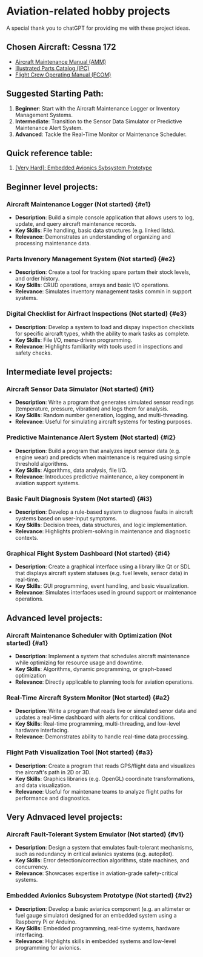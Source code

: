# Aviation-related hobby projects

A special thank you to chatGPT for providing me with these project ideas.

## Chosen Aircraft: Cessna 172

- [Aircraft Maintenance Manual (AMM)](https://www.ameacademy.com/pdf/cessna/Cessna_172R_1996on_MM_C172RMM.pdf)
- [Illustrated Parts Catalog (IPC)](http://www.aeroelectric.com/Reference_Docs/Cessna/cessna-maintenance-manuals/Cessna%20172%20Parts%20Catalog%20(1963-1974).pdf)
- [Flight Crew Operating Manual (FCOM)](https://nova.aero/repository/Manuals/C172/FOM%20C-172s.pdf)

## Suggested Starting Path:

1. **Beginner**: Start with the Aircraft Maintenance Logger or Inventory Management Systems.
2. **Intermediate**: Transition to the Sensor Data Simulator or Predictive Maintenance Alert System.
3. **Advanced**: Tackle the Real-Time Monitor or Maintenance Scheduler.

## Quick reference table:

 1. [[Very Hard]: Embedded Avionics Sybsystem Prototype](#v2)

## Beginner level projects:

### Aircraft Maintenance Logger (**Not started**) {#e1}

- **Description**: Build a simple console application that allows users to log, update, and query aircraft maintenance records.
- **Key Skills**: File handling, basic data structures (e.g. linked lists).
- **Relevance**: Demonstrates an understanding of organizing and processing maintenance data.

### Parts Invenory Management System (**Not started**) {#e2}

- **Description**: Create a tool for tracking spare partsm their stock levels, and order history.
- **Key Skills**: CRUD operations, arrays and basic I/O operations.
- **Relevance**: Simulates inventory management tasks commin in support systems.

### Digital Checklist for Airfract Inspections (**Not started**) {#e3}

- **Description**: Develop a system to load and dispay inspection checklists for specific aircraft types, whith the ability to mark tasks as complete.
- **Key Skills**: File I/O, menu-driven programming.
- **Relevance**: Highlights familiarity with tools used in inspections and safety checks.

## Intermediate level projects:

### Aircraft Sensor Data Simulator (**Not started**) {#i1}

- **Description**: Write a program that generates simulated sensor readings (temperature, pressure, vibration) and logs them for analysis.
- **Key Skills**: Random number generation, logging, and multi-threading.
- **Relevance**: Useful for simulating aircraft systems for testing purposes.

### Predictive Maintenance Alert System (**Not started**) {#i2}

- **Description**: Build a program that analyzes input sensor data (e.g. engine wear) and predicts when maintenance is required using simple threshold algorithms.
- **Key Skills**: Algorithms, data analysis, file I/O.
- **Relevance**: Introduces predictive maintenance, a key component in aviation support systems.

### Basic Fault Diagnosis System (**Not started**) {#i3}

- **Description**: Develop a rule-based system to diagnose faults in aircraft systems based on user-input symptoms.
- **Key Skills**: Decision trees, data structures, and logic implementation.
- **Relevance**: Highlights problem-solving in maintenance and diagnostic contexts.

### Graphical Flight System Dashboard (**Not started**) {#i4}

- **Description**: Create a graphical interface using a library like Qt or SDL that displays aircraft system statuses (e.g. fuel levels, sensor data) in real-time.
- **Key Skills**: GUI programming, event handling, and basic visualization.
- **Relevance**: Simulates interfaces used in ground support or maintenance operations.

## Advanced level projects:

### Aircraft Maintenance Scheduler with Optimization (**Not started**) {#a1}

- **Description**: Implement a system that schedules aircraft maintenance while optimizing for resource usage and downtime.
- **Key Skills**: Algorithms, dynamic programming, or graph-based optimization
- **Relevance**: Directly applicable to planning tools for aviation operations.

### Real-Time Aircraft System Monitor (**Not started**) {#a2}

- **Description**: Write a program that reads live or simulated senor data and updates a real-time dashboard with alerts for critical conditions.
- **Key Skills**: Real-time programming, multi-threading, and low-level hardware interfacing.
- **Relevance**: Demonstrates ability to handle real-time data processing.

### Flight Path Visualization Tool (**Not started**) {#a3}

- **Description**: Create a program that reads GPS/flight data and visualizes the aircraft's path in 2D or 3D.
- **Key Skills**: Graphics libraries (e.g. OpenGL) coordinate transformations, and data visualization.
- **Relevance**: Useful for maintenane teams to analyze flight paths for performance and diagnostics.

## Very Adnvaced level projects:

### Aircraft Fault-Tolerant System Emulator (**Not started**) {#v1}

- **Description**: Design a system that emulates fault-tolerant mechanisms, such as redundancy in critical avianics systems (e.g. autopilot).
- **Key Skills**: Error detection/correction algorithms, state machines, and concurrency.
- **Relevance**: Showcases expertise in aviation-grade safety-critical systems.

### Embedded Avionics Subsystem Prototype (**Not started**) {#v2}

- **Description**: Develop a basic avianics component (e.g. an altimeter or fuel gauge simulator) designed for an embedded system using a Raspberry Pi or Arduino.
- **Key Skills**: Embedded programming, real-time systems, hardware interfacing.
- **Relevance**: Highlights skills in embedded systems and low-level programming for avionics.
